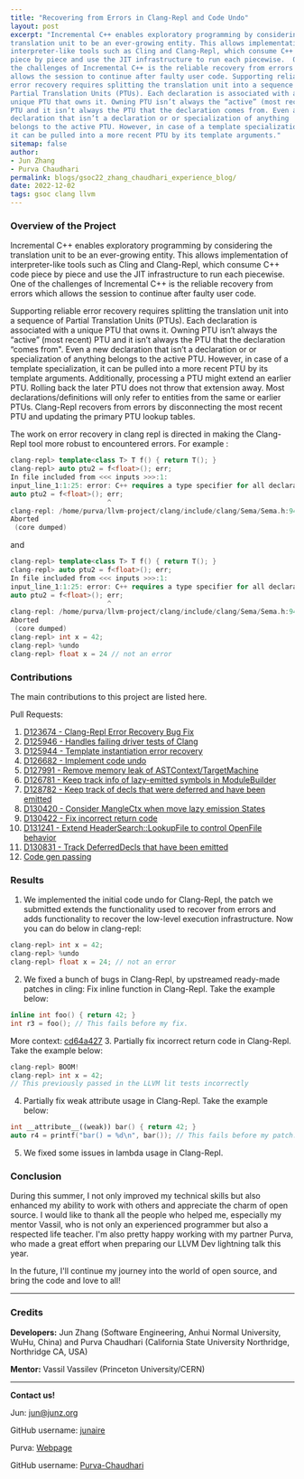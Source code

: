 ```yaml
---
title: "Recovering from Errors in Clang-Repl and Code Undo"
layout: post
excerpt: "Incremental C++ enables exploratory programming by considering the 
translation unit to be an ever-growing entity. This allows implementation of 
interpreter-like tools such as Cling and Clang-Repl, which consume C++ code 
piece by piece and use the JIT infrastructure to run each piecewise.  One of 
the challenges of Incremental C++ is the reliable recovery from errors which 
allows the session to continue after faulty user code. Supporting reliable 
error recovery requires splitting the translation unit into a sequence of 
Partial Translation Units (PTUs). Each declaration is associated with a 
unique PTU that owns it. Owning PTU isn’t always the “active” (most recent) 
PTU and it isn’t always the PTU that the declaration comes from. Even a new 
declaration that isn’t a declaration or or specialization of anything 
belongs to the active PTU. However, in case of a template specialization, 
it can be pulled into a more recent PTU by its template arguments."
sitemap: false
author: 
- Jun Zhang
- Purva Chaudhari
permalink: blogs/gsoc22_zhang_chaudhari_experience_blog/
date: 2022-12-02
tags: gsoc clang llvm
---
```


### Overview of the Project

Incremental C++ enables exploratory programming by considering the translation
unit to be an ever-growing entity. This allows implementation of
interpreter-like tools such as Cling and Clang-Repl, which consume C++ code
piece by piece and use the JIT infrastructure to run each piecewise.  One of the
challenges of Incremental C++ is the reliable recovery from errors which allows
the session to continue after faulty user code.

Supporting reliable error recovery requires splitting the translation unit into
a sequence of Partial Translation Units (PTUs). Each declaration is associated
with a unique PTU that owns it. Owning PTU isn’t always the “active” (most
recent) PTU and it isn’t always the PTU that the declaration “comes from". Even
a new declaration that isn’t a declaration or or specialization of anything
belongs to the active PTU. However, in case of a template specialization, it can
be pulled into a more recent PTU by its template arguments. Additionally,
processing a PTU might extend an earlier PTU.  Rolling back the later PTU does
not throw that extension away. Most declarations/definitions will only refer to
entities from the same or earlier PTUs.  Clang-Repl recovers from errors by
disconnecting the most recent PTU and updating the primary PTU lookup tables.

The work on error recovery in clang repl is directed in making the Clang-Repl
tool more robust to encountered errors. For example :

```cpp
clang-repl> template<class T> T f() { return T(); }
clang-repl> auto ptu2 = f<float>(); err;
In file included from <<< inputs >>>:1:
input_line_1:1:25: error: C++ requires a type specifier for all declarations
auto ptu2 = f<float>(); err;
                        ^
clang-repl: /home/purva/llvm-project/clang/include/clang/Sema/Sema.h:9406: clang::Sema::GlobalEagerInstantiationScope::~GlobalEagerInstantiationScope(): Assertion `S.PendingInstantiations.empty() && "PendingInstantiations should be empty before it is discarded."' failed.
Aborted
 (core dumped)
```

and

```cpp
clang-repl> template<class T> T f() { return T(); }
clang-repl> auto ptu2 = f<float>(); err;
In file included from <<< inputs >>>:1:
input_line_1:1:25: error: C++ requires a type specifier for all declarations
auto ptu2 = f<float>(); err;
                        ^
clang-repl: /home/purva/llvm-project/clang/include/clang/Sema/Sema.h:9406: clang::Sema::GlobalEagerInstantiationScope::~GlobalEagerInstantiationScope(): Assertion `S.PendingInstantiations.empty() && "PendingInstantiations should be empty before it is discarded."' failed.
Aborted
 (core dumped)
clang-repl> int x = 42;
clang-repl> %undo
clang-repl> float x = 24 // not an error
```

### Contributions

The main contributions to this project are listed here.

Pull Requests:

1. [D123674 - Clang-Repl Error Recovery Bug Fix](https://reviews.llvm.org/D123674)
2. [D125946 - Handles failing driver tests of Clang](https://reviews.llvm.org/D125946)
3. [D125944 - Template instantiation error recovery](https://reviews.llvm.org/D125944)
4. [D126682 - Implement code undo](https://reviews.llvm.org/D126682)
5. [D127991 - Remove memory leak of ASTContext/TargetMachine](https://reviews.llvm.org/D127991)
6. [D126781 - Keep track info of lazy-emitted symbols in ModuleBuilder](https://reviews.llvm.org/D126781)
7. [D128782 - Keep track of decls that were deferred and have been emitted](https://reviews.llvm.org/D128782)
8. [D130420 - Consider MangleCtx when move lazy emission States](https://reviews.llvm.org/D130420)
9. [D130422 - Fix incorrect return code](https://reviews.llvm.org/D130422)
10. [D131241 - Extend HeaderSearch::LookupFile to control OpenFile behavior](https://reviews.llvm.org/D131241)
11. [D130831 - Track DeferredDecls that have been emitted](https://reviews.llvm.org/D130831)
12. [Code gen passing](https://gist.github.com/Purva-Chaudhari/1555b887618cec569b638e96056d9679)

### Results

1. We implemented the initial code undo for Clang-Repl, the patch we submitted
extends the functionality used to recover from errors and adds functionality to
recover the low-level execution infrastructure. Now you can do below in
clang-repl:

```cpp
clang-repl> int x = 42;
clang-repl> %undo
clang-repl> float x = 24; // not an error
```

2. We fixed a bunch of bugs in Clang-Repl, by upstreamed ready-made patches in
cling: Fix inline function in Clang-Repl. Take the example below:

```cpp
inline int foo() { return 42; }
int r3 = foo(); // This fails before my fix.
```

More context: [cd64a427](https://github.com/llvm/llvm-project/commit/cd64a427efa0baaf1bb7ae624d4301908afc07f7)
3. Partially fix incorrect return code in Clang-Repl. Take the example below:

```cpp
clang-repl> BOOM!
clang-repl> int x = 42;
// This previously passed in the LLVM lit tests incorrectly
```

4. Partially fix weak attribute usage in Clang-Repl. Take the example below:

```cpp
int __attribute__((weak)) bar() { return 42; }
auto r4 = printf("bar() = %d\n", bar()); // This fails before my patch. Note this is not supported in Windows yet.
```

5. We fixed some issues in lambda usage in Clang-Repl.

### Conclusion

During this summer, I not only improved my technical skills but also enhanced my ability to work with others and
appreciate the charm of open source. I would like to thank all the people who helped me, especially my mentor Vassil,
who is not only an experienced programmer but also a respected life teacher. I'm also pretty happy working with my
partner Purva, who made a great effort when preparing our LLVM Dev lightning talk this year.

In the future, I'll continue my journey into the world of open source, and bring the code and love to all!

---

### Credits

**Developers:** Jun Zhang (Software Engineering, Anhui Normal University, WuHu,
  China) and Purva Chaudhari (California State University Northridge, Northridge
  CA, USA)

**Mentor:** Vassil Vassilev (Princeton University/CERN)

---

**Contact us!**

Jun: [jun@junz.org](/team/JunZhang/)

GitHub username: [junaire](https://github.com/junaire)

Purva: [Webpage](https://purva-chaudhari.github.io/My-Portfolio/)

GitHub username: [Purva-Chaudhari](https://github.com/Purva-Chaudhari)
